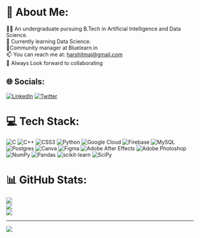 # 💫 About Me:
👨‍🎓 An undergraduate pursuing B.Tech in Artificial Intelligence and Data Science.<br>🌱 Currently learning Data Science.<br>👥Community manager at Bluelearn.in<br>📫 You can reach me at: harshitmaj@gmail.com<br>🤝 Always Look forward to collaborating


## 🌐 Socials:
[![LinkedIn](https://img.shields.io/badge/LinkedIn-%230077B5.svg?logo=linkedin&logoColor=white)](https://linkedin.com/in/https://www.linkedin.com/in/hm1104/) [![Twitter](https://img.shields.io/badge/Twitter-%231DA1F2.svg?logo=Twitter&logoColor=white)](https://twitter.com/HarshitMahajan_) 

# 💻 Tech Stack:
![C](https://img.shields.io/badge/c-%2300599C.svg?style=flat&logo=c&logoColor=white) ![C++](https://img.shields.io/badge/c++-%2300599C.svg?style=flat&logo=c%2B%2B&logoColor=white) ![CSS3](https://img.shields.io/badge/css3-%231572B6.svg?style=flat&logo=css3&logoColor=white) ![Python](https://img.shields.io/badge/python-3670A0?style=flat&logo=python&logoColor=ffdd54) ![Google Cloud](https://img.shields.io/badge/Google%20Cloud-%234285F4.svg?style=flat&logo=google-cloud&logoColor=white) ![Firebase](https://img.shields.io/badge/firebase-%23039BE5.svg?style=flat&logo=firebase) ![MySQL](https://img.shields.io/badge/mysql-%2300f.svg?style=flat&logo=mysql&logoColor=white) ![Postgres](https://img.shields.io/badge/postgres-%23316192.svg?style=flat&logo=postgresql&logoColor=white) ![Canva](https://img.shields.io/badge/Canva-%2300C4CC.svg?style=flat&logo=Canva&logoColor=white) 	![Figma](https://img.shields.io/badge/figma-%23F24E1E.svg?style=flat&logo=figma&logoColor=white) ![Adobe After Effects](https://img.shields.io/badge/Adobe%20After%20Effects-9999FF.svg?style=flat&logo=Adobe%20After%20Effects&logoColor=white) ![Adobe Photoshop](https://img.shields.io/badge/adobephotoshop-%2331A8FF.svg?style=flat&logo=adobephotoshop&logoColor=white) ![NumPy](https://img.shields.io/badge/numpy-%23013243.svg?style=flat&logo=numpy&logoColor=white) ![Pandas](https://img.shields.io/badge/pandas-%23150458.svg?style=flat&logo=pandas&logoColor=white) ![scikit-learn](https://img.shields.io/badge/scikit--learn-%23F7931E.svg?style=flat&logo=scikit-learn&logoColor=white) ![SciPy](https://img.shields.io/badge/SciPy-%230C55A5.svg?style=flat&logo=scipy&logoColor=%white)
# 📊 GitHub Stats:
![](https://github-readme-stats.vercel.app/api?username=HarshitMahajan&theme=default&hide_border=false&include_all_commits=false&count_private=false)<br/>
![](https://github-readme-streak-stats.herokuapp.com/?user=HarshitMahajan&theme=default&hide_border=false)<br/>
![](https://github-readme-stats.vercel.app/api/top-langs/?username=HarshitMahajan&theme=default&hide_border=false&include_all_commits=false&count_private=false&layout=compact)

---
[![](https://visitcount.itsvg.in/api?id=HarshitMahajan&icon=0&color=0)](https://visitcount.itsvg.in)

<!-- Proudly created with GPRM ( https://gprm.itsvg.in ) -->

